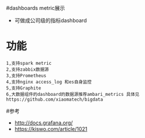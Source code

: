 #dashboards metric展示
- 可做成公司级的指标dashboard

# 功能
```
1,支持spark metric
2,支持zabbix数据源
3,支持Prometheus 
4,支持nginx access_log 和es自身监控
5,支持Graphite
6,大数据组件的dashboard的数据源推荐ambari_metrics 具体见 https://github.com/xiaomatech/bigdata
```

#参考 
- http://docs.grafana.org/
- https://kiswo.com/article/1021